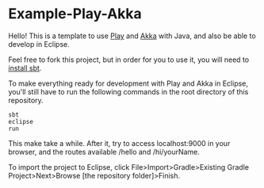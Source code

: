# Example-Play-Akka

Hello! This is a template to use [Play](https://www.playframework.com) and [Akka](https://akka.io/docs/) with Java, and also be able to develop in Eclipse.

Feel free to fork this project, but in order for you to use it, you will need to [install sbt](https://www.scala-sbt.org/download.html).

To make everything ready for development with Play and Akka in Eclipse, you'll still have to run the following commands in the root directory of this repository.

    sbt
    eclipse
    run

This make take a while. After it, try to access localhost:9000 in your browser, and the routes available /hello and /hi/yourName.

To import the project to Eclipse, click File>Import>Gradle>Existing Gradle Project>Next>Browse [the repository folder]>Finish.
